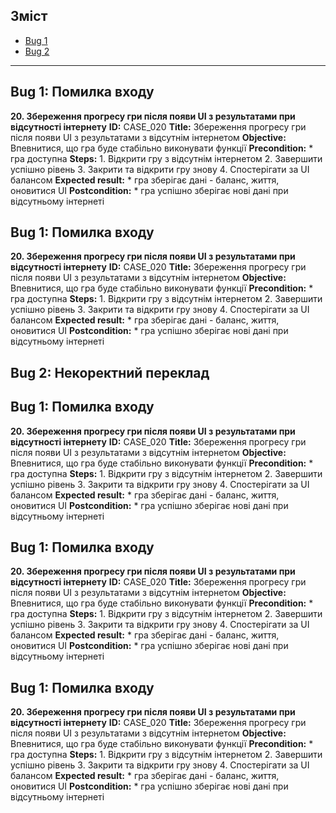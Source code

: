 ## Зміст
- [Bug 1](#bug-1-помилка-входу)
- [Bug 2](#bug-2-некоректний-переклад)

---

## Bug 1: Помилка входу
**20\. Збереження прогресу гри після появи UI з результатами при відсутності інтернету**
**ID:** СASE\_020 
**Title:** Збереження прогресу гри після появи UI з результатами з відсутнім інтернетом 
**Objective:** Впевнитися, що гра буде стабільно виконувати функції 
**Precondition:** * гра доступна 
**Steps:** 1. Відкрити гру з відсутнім інтернетом 2. Завершити успішно рівень 3. Закрити та відкрити гру знову 4. Спостерігати за UI балансом 
**Expected result:** * гра зберігає дані \- баланс, життя, оновитися UI 
**Postcondition:** * гра успішно зберігає нові дані при відсутньому інтернеті

## Bug 1: Помилка входу
**20\. Збереження прогресу гри після появи UI з результатами при відсутності інтернету**
**ID:** СASE\_020 
**Title:** Збереження прогресу гри після появи UI з результатами з відсутнім інтернетом 
**Objective:** Впевнитися, що гра буде стабільно виконувати функції 
**Precondition:** * гра доступна 
**Steps:** 1. Відкрити гру з відсутнім інтернетом 2. Завершити успішно рівень 3. Закрити та відкрити гру знову 4. Спостерігати за UI балансом 
**Expected result:** * гра зберігає дані \- баланс, життя, оновитися UI 
**Postcondition:** * гра успішно зберігає нові дані при відсутньому інтернеті

## Bug 2: Некоректний переклад
## Bug 1: Помилка входу
**20\. Збереження прогресу гри після появи UI з результатами при відсутності інтернету**
**ID:** СASE\_020 
**Title:** Збереження прогресу гри після появи UI з результатами з відсутнім інтернетом 
**Objective:** Впевнитися, що гра буде стабільно виконувати функції 
**Precondition:** * гра доступна 
**Steps:** 1. Відкрити гру з відсутнім інтернетом 2. Завершити успішно рівень 3. Закрити та відкрити гру знову 4. Спостерігати за UI балансом 
**Expected result:** * гра зберігає дані \- баланс, життя, оновитися UI 
**Postcondition:** * гра успішно зберігає нові дані при відсутньому інтернеті


## Bug 1: Помилка входу
**20\. Збереження прогресу гри після появи UI з результатами при відсутності інтернету**
**ID:** СASE\_020 
**Title:** Збереження прогресу гри після появи UI з результатами з відсутнім інтернетом 
**Objective:** Впевнитися, що гра буде стабільно виконувати функції 
**Precondition:** * гра доступна 
**Steps:** 1. Відкрити гру з відсутнім інтернетом 2. Завершити успішно рівень 3. Закрити та відкрити гру знову 4. Спостерігати за UI балансом 
**Expected result:** * гра зберігає дані \- баланс, життя, оновитися UI 
**Postcondition:** * гра успішно зберігає нові дані при відсутньому інтернеті


## Bug 1: Помилка входу
**20\. Збереження прогресу гри після появи UI з результатами при відсутності інтернету**
**ID:** СASE\_020 
**Title:** Збереження прогресу гри після появи UI з результатами з відсутнім інтернетом 
**Objective:** Впевнитися, що гра буде стабільно виконувати функції 
**Precondition:** * гра доступна 
**Steps:** 1. Відкрити гру з відсутнім інтернетом 2. Завершити успішно рівень 3. Закрити та відкрити гру знову 4. Спостерігати за UI балансом 
**Expected result:** * гра зберігає дані \- баланс, життя, оновитися UI 
**Postcondition:** * гра успішно зберігає нові дані при відсутньому інтернеті
